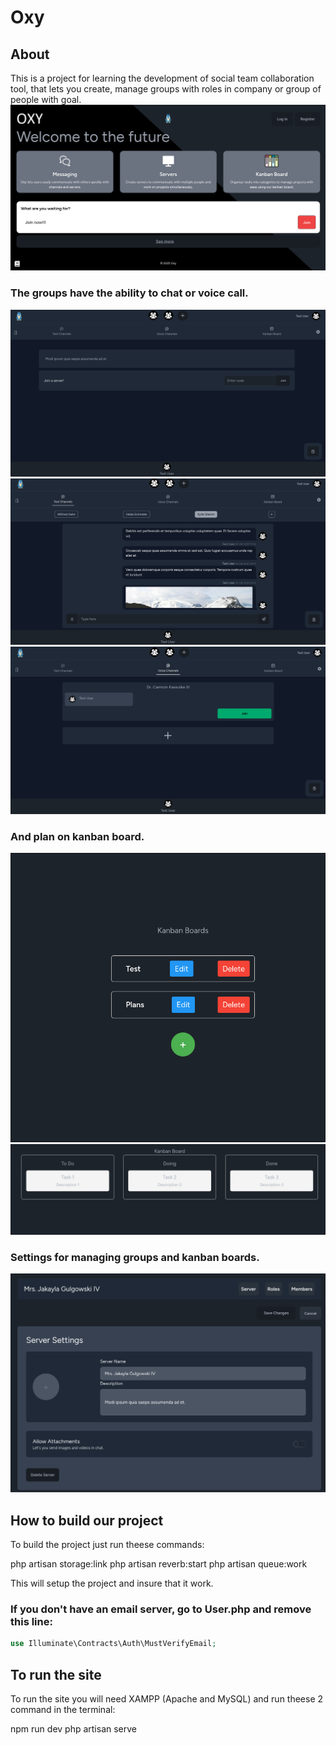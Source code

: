 # Oxy
## About
This is a project for learning the development of social team collaboration tool,
that lets you create, manage groups with roles in company or group of people with goal. 
![UI](/assets/ui.png)

### The groups have the ability to chat or voice call.
![Group](/assets/group.png)
![Group Chat](/assets/group_chat.png)
![Group Voice Chat](/assets/group_voice_chat.png)

### And plan on kanban board.
![Kanban Boards](/assets/kanban_boards.png)
![Kanban Cards](/assets/kanban_cards.png)

### Settings for managing groups and kanban boards.
![Settings](/assets/group_settings.png)

## How to build our project
To build the project just run theese commands:

php artisan storage:link
php artisan reverb:start
php artisan queue:work 

This will setup the project and insure that it work.
### If you don't have an email server, go to User.php and remove this line:
```php
use Illuminate\Contracts\Auth\MustVerifyEmail;
```
 
## To run the site
To run the site you will need XAMPP (Apache and MySQL)
and run theese 2 command in the terminal:

npm run dev
php artisan serve

